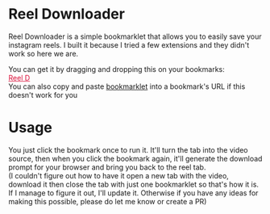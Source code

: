 # Reel Downloader
Reel Downloader is a simple bookmarklet that allows you to easily save your instagram reels. I built it because I tried a few extensions and they didn't work so here we are.

You can get it by dragging and dropping this on your bookmarks: <br>
<a href="javascript:(function(){ var scriptTags = document.querySelectorAll('script[type=&quot;application/ld+json&quot;]'); if (scriptTags.length > 0) { var jsonData = JSON.parse(scriptTags[0].textContent); if (jsonData[0].video && jsonData[0].video[0].contentUrl) { var contentUrl = jsonData[0].video[0].contentUrl; var openVideo = document.createElement('a'); openVideo.href = contentUrl; openVideo.download = ''; document.body.appendChild(openVideo); openVideo.click(); } else { console.log('Video URL not found.'); } } else if (window.location.href.substring(8, 16) == 'scontent') { var link = document.createElement('a'); link.href = window.location.href; link.download = ''; document.body.appendChild(link); link.click(); history.back(); } else { console.log('Script tag not found.'); } })();" style="color:crimson;">Reel D</a><br>
You can also copy and paste [bookmarklet](bookmarklet.js) into a bookmark's URL if this doesn't work for you

# Usage
You just click the bookmark once to run it. It'll turn the tab into the video source, then when you click the bookmark again, it'll generate the download prompt for your browser and bring you back to the reel tab. <br>
(I couldn't figure out how to have it open a new tab with the video, download it then close the tab with just one bookmarklet so that's how it is. If I manage to figure it out, I'll update it. Otherwise if you have any ideas for making this possible, please do let me know or create a PR)
